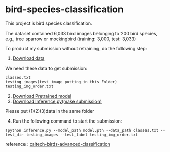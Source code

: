 # bird-species-classification

This project is bird species classification. 

The dataset contained 6,033 bird images belonging to 200 bird species, e.g., tree sparrow or mockingbird (training: 3,000, test: 3,033)

To product my submission without retraining, do the following step:
  1. [Download data](https://competitions.codalab.org/my/datasets/download/83f7141a-641e-4e32-8d0c-42b482457836)
  
  We need these data to get submission:
  
    classes.txt
    testing_images(test image putting in this Folder)
    testing_img_order.txt  
    
  2. [Download Pretrained model](https://drive.google.com/uc?export=download&id=1yKz2pEB2N6u9DKrmtio9-RaDM3h29u6s)
  3. [Download Inference.py(make submission)](https://drive.google.com/uc?export=download&id=1MxxValX4DfHhJn0c8A4CPdWX6Vo7S87R)

Please put (1)(2)(3)data in the same folder

  4. Run the following command to start the submission: 
```
!python inference.py --model_path model.pth --data_path classes.txt --test_dir testing_images --test_label testing_img_order.txt
```

reference :
  [caltech-birds-advanced-classification](https://github.com/slipnitskaya/caltech-birds-advanced-classification)

